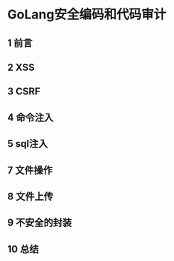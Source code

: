 # GoLang安全编码和代码审计

## 1 前言

## 2 XSS

## 3 CSRF

## 4 命令注入

## 5 sql注入

## 7 文件操作

## 8 文件上传

## 9 不安全的封装

## 10 总结












